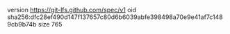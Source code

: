 version https://git-lfs.github.com/spec/v1
oid sha256:dfc28ef490d147f137657c80d6b6039abfe398498a70e9e41af7c1489cb9b74b
size 765
